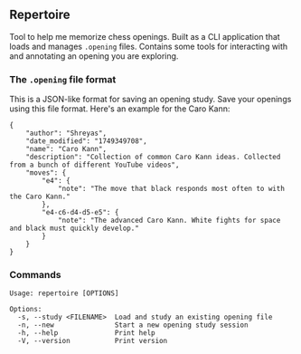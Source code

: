 ## Repertoire

Tool to help me memorize chess openings. Built as a CLI application that loads and manages `.opening` files. Contains some tools for interacting with and annotating an opening you are exploring.

### The `.opening` file format

This is a JSON-like format for saving an opening study. Save your openings using this file format. Here's an example for the Caro Kann:

```
{   
    "author": "Shreyas",
    "date_modified": "1749349708",
    "name": "Caro Kann",
    "description": "Collection of common Caro Kann ideas. Collected from a bunch of different YouTube videos",
    "moves": {
        "e4": {
            "note": "The move that black responds most often to with the Caro Kann."
        },
        "e4-c6-d4-d5-e5": {
            "note": "The advanced Caro Kann. White fights for space and black must quickly develop."
        }
    }
}
```

### Commands

```
Usage: repertoire [OPTIONS]

Options:
  -s, --study <FILENAME>  Load and study an existing opening file
  -n, --new               Start a new opening study session
  -h, --help              Print help
  -V, --version           Print version
```